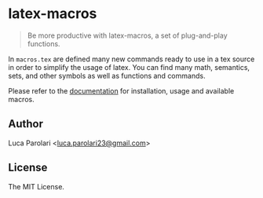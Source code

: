 # latex-macros

> Be more productive with latex-macros, a set of plug-and-play functions.

In `macros.tex` are defined many new commands ready to use in a tex
source in order to simplify the usage of latex. You can find many
math, semantics, sets, and other symbols as well as functions and
commands.

Please refer to the [documentation]() for installation, usage and 
available macros.

## Author

Luca Parolari <<luca.parolari23@gmail.com>>

## License

The MIT License.
